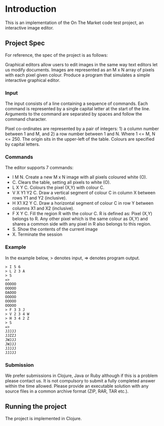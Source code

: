 # Introduction
This is an implementation of the On The Market code test project, an interactive image editor. 

## Project Spec
For reference, the spec of the project is as follows:

Graphical editors allow users to edit images in the same way text editors let us modify documents. Images are represented as an M x N array of pixels with each pixel given colour. Produce a program that simulates a simple interactive graphical editor.

### Input
The input consists of a line containing a sequence of commands. Each command is represented by a single capital letter at the start of the line. Arguments to the command are separated by spaces and follow the command character.

Pixel co-ordinates are represented by a pair of integers: 1) a column number between 1 and M, and 2) a row number between 1 and N. Where 1 <= M, N <= 250. The origin sits in the upper-left of the table. Colours are specified by capital letters.

### Commands
The editor supports 7 commands:
- I M N​. Create a new M x N image with all pixels coloured white (O).
- C​. Clears the table, setting all pixels to white (O).
- L X Y C​. Colours the pixel (X,Y) with colour C.
- V X Y1 Y2 C​. Draw a vertical segment of colour C in column X between rows Y1 and Y2 (inclusive).
- H X1 X2 Y C​. Draw a horizontal segment of colour C in row Y between columns X1 and X2 (inclusive).
- F X Y C​. Fill the region R with the colour C. R is defined as: Pixel (X,Y) belongs to R. Any other pixel which is the same colour as (X,Y) and shares a common side with any pixel in R also belongs to this region.
- S​. Show the contents of the current image
- X​. Terminate the session

### Example
In the example below, > denotes input, => denotes program output.

    > I 5 6
    > L 2 3 A
    > S
    =>
    OOOOO
    OOOOO
    OAOOO
    OOOOO
    OOOOO
    OOOOO
    > F 3 3 J
    > V 2 3 4 W
    > H 3 4 2 Z
    > S
    =>
    JJJJJ
    JJZZJ
    JWJJJ
    JWJJJ
    JJJJJ
    JJJJJ

### Submission
We prefer submissions in Clojure, Java or Ruby although if this is a problem please contact us. It is not compulsory to submit a fully completed answer within the time allowed.
Please provide an executable solution with any source files in a common archive format (ZIP, RAR, TAR etc.).


## Running the project
The project is implemented in Clojure.
